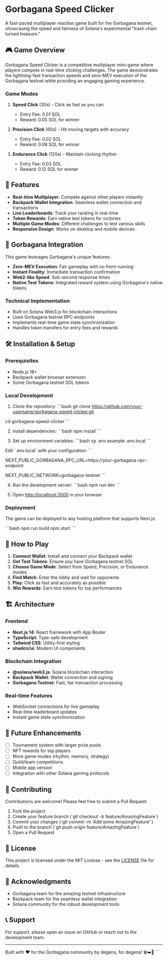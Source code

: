 # Gorbagana Speed Clicker

A fast-paced multiplayer reaction game built for the Gorbagana testnet, showcasing the speed and fairness of Solana's experimental "trash chain turned treasure."

## 🎮 Game Overview

Gorbagana Speed Clicker is a competitive multiplayer mini-game where players compete in real-time clicking challenges. The game demonstrates the lightning-fast transaction speeds and zero-MEV execution of the Gorbagana testnet while providing an engaging gaming experience.

### Game Modes

1. **Speed Click** (30s) - Click as fast as you can
   - Entry Fee: 0.01 SOL
   - Reward: 0.05 SOL for winner

2. **Precision Click** (60s) - Hit moving targets with accuracy
   - Entry Fee: 0.02 SOL  
   - Reward: 0.08 SOL for winner

3. **Endurance Click** (120s) - Maintain clicking rhythm
   - Entry Fee: 0.03 SOL
   - Reward: 0.12 SOL for winner

## 🚀 Features

- **Real-time Multiplayer**: Compete against other players instantly
- **Backpack Wallet Integration**: Seamless wallet connection and transactions
- **Live Leaderboards**: Track your ranking in real-time
- **Token Rewards**: Earn native test tokens for victories
- **Multiple Game Modes**: Different challenges to test various skills
- **Responsive Design**: Works on desktop and mobile devices

## 🔧 Gorbagana Integration

This game leverages Gorbagana's unique features:

- **Zero-MEV Execution**: Fair gameplay with no front-running
- **Instant Finality**: Immediate transaction confirmation
- **Web2-like Speed**: Sub-second response times
- **Native Test Tokens**: Integrated reward system using Gorbagana's native tokens

### Technical Implementation

- Built on Solana Web3.js for blockchain interactions
- Uses Gorbagana testnet RPC endpoints
- Implements real-time game state synchronization
- Handles token transfers for entry fees and rewards

## 🛠 Installation & Setup

### Prerequisites

- Node.js 18+ 
- Backpack wallet browser extension
- Some Gorbagana testnet SOL tokens

### Local Development

1. Clone the repository:
\`\`\`bash
git clone https://github.com/your-username/gorbagana-speed-clicker.git

cd gorbagana-speed-clicker
\`\`\`

2. Install dependencies:
\`\`\`bash
npm install
\`\`\`

3. Set up environment variables:
\`\`\`bash
cp .env.example .env.local
\`\`\`

Edit \`.env.local\` with your configuration:
\`\`\`

NEXT_PUBLIC_GORBAGANA_RPC_URL=https://your-gorbagana-rpc-endpoint

NEXT_PUBLIC_NETWORK=gorbagana-testnet
\`\`\`

4. Run the development server:
\`\`\`bash
npm run dev
\`\`\`

5. Open [http://localhost:3000](http://localhost:3000) in your browser

### Deployment

The game can be deployed to any hosting platform that supports Next.js:

\`\`\`bash
npm run build
npm start
\`\`\`

## 🎯 How to Play

1. **Connect Wallet**: Install and connect your Backpack wallet
2. **Get Test Tokens**: Ensure you have Gorbagana testnet SOL
3. **Choose Game Mode**: Select from Speed, Precision, or Endurance modes
4. **Find Match**: Enter the lobby and wait for opponents
5. **Play**: Click as fast and accurately as possible
6. **Win Rewards**: Earn test tokens for top performances

## 🏗 Architecture

### Frontend
- **Next.js 14**: React framework with App Router
- **TypeScript**: Type-safe development
- **Tailwind CSS**: Utility-first styling
- **shadcn/ui**: Modern UI components

### Blockchain Integration
- **@solana/web3.js**: Solana blockchain interaction
- **Backpack Wallet**: Wallet connection and signing
- **Gorbagana Testnet**: Fast, fair transaction processing

### Real-time Features
- WebSocket connections for live gameplay
- Real-time leaderboard updates
- Instant game state synchronization

## 🔮 Future Enhancements

- [ ] Tournament system with larger prize pools
- [ ] NFT rewards for top players
- [ ] More game modes (rhythm, memory, strategy)
- [ ] Guild/team competitions
- [ ] Mobile app version
- [ ] Integration with other Solana gaming protocols

## 🤝 Contributing

Contributions are welcome! Please feel free to submit a Pull Request.

1. Fork the project
2. Create your feature branch (\`git checkout -b feature/AmazingFeature\`)
3. Commit your changes (\`git commit -m 'Add some AmazingFeature'\`)
4. Push to the branch (\`git push origin feature/AmazingFeature\`)
5. Open a Pull Request

## 📄 License

This project is licensed under the MIT License - see the [LICENSE](LICENSE) file for details.

## 🙏 Acknowledgments

- Gorbagana team for the amazing testnet infrastructure
- Backpack team for the seamless wallet integration
- Solana community for the robust development tools

## 📞 Support

For support, please open an issue on GitHub or reach out to the development team.

---

Built with ❤️ for the Gorbagana community by degens, for degens! 🗑️➡️💎
\`\`\`
